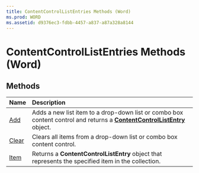 ```yaml
---
title: ContentControlListEntries Methods (Word)
ms.prod: WORD
ms.assetid: d9376ec3-fdbb-4457-a837-a87a328a8144
---
```



# ContentControlListEntries Methods (Word)

## Methods



|**Name**|**Description**|
|:-----|:-----|
|[Add](contentcontrollistentries-add-method-word.md)|Adds a new list item to a drop-down list or combo box content control and returns a  **[ContentControlListEntry](contentcontrollistentry-object-word.md)** object.|
|[Clear](contentcontrollistentries-clear-method-word.md)|Clears all items from a drop-down list or combo box content control.|
|[Item](contentcontrollistentries-item-method-word.md)|Returns a  **ContentControlListEntry** object that represents the specified item in the collection.|

